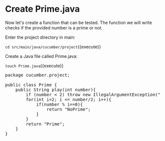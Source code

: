 
# Create Prime.java

Now let's create a function that can be tested. The function we will write checks if the provided number is a prime or not.

Enter the project directory in main:

`cd src/main/java/cucumber/project`{{execute}}

Create a Java file called Prime.java:

`touch Prime.java`{{execute}}

<pre class="file" data-filename="./cucumber-project/src/main/java/cucumber/project/Prime.java" data-target="replace">
package cucumber.project;

public class Prime {
    public String play(int number){
        if (number < 2) throw new IllegalArgumentException("There are no primenumber less than 2, please provide a larger number");
        for(int i=2; i <= number/2; i++){
            if(number % i==0){
                return "NoPrime";
            }
        }
        return "Prime";
    }
}
</pre>
